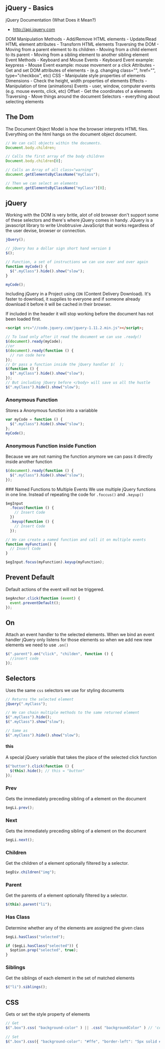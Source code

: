## jQuery - Basics

jQuery Documentation (What Does it Mean?)

- http://api.jquery.com

DOM Manipulation Methods - Add/Remove HTML elements - Update/Read HTML element attributes - Transform HTML elements
Traversing the DOM - Moving from a parent element to its children - Moving from a child element to its parent - Moving from a sibling element to another sibling element
Event Methods - Keyboard and Mouse Events - Keyboard Event example: keypress - Mouse Event example: mouse movement or a click
Attributes - Get and set DOM attributes of elements - (e.g. changing class="", href="", type="checkbox", etc)
CSS - Manipulate style properties of elements
Dimensions - Check the height, width properties of elements
Effects - Manipulation of time (animations)
Events - user, window, computer events (e.g. mouse events, click, etc)
Offset - Get the coordinates of a elements
Traversing - Move things around the document
Selectors - everything about selecting elements

## The Dom
The Document Object Model is how the browser interprets HTML files. Everything on the html hangs on the document object document. 

```js
// We can call objects within the documents.
Document.body.children;

// Calls the first array of the body children
Document.body.children[0];

// Calls an Array of all class="warning"
document.getElementsByClassName("myClass");

// Then we can select an elements
document.getElementsByClassName("myClass")[0];
```

## jQuery
Working with the DOM is very britle, alot of old browser don't support some of these selectors and there's where jQuery comes in handy. JQuery is a javascript library to write Unobtrusive JavaScript that works regardless of the user devise, browser or connection.

```js
jQuery();

// jQuery has a dollar sign short hand version $
$();

// Function, a set of instructions we can use over and over again
function myCode() {
  $(".myClass").hide().show("slow");
}

myCode();
```

Including jQuery in a Project using `CDN` (Content Delivery Download). It's faster to download, it supplies to everyone and if someone already download it before it will be cached in their browser.

If included in the header it will stop working before the document has not been loaded first.

```html
<script src="//code.jquery.com/jquery-1.11.2.min.js"></script>;
```

```js
// To load only after it read the document we can use .ready()
$(document).ready(myCode);
//or
$(document).ready(function () {
  // run code here
});
// Or pass a function inside the jQuery handler $(  );
$(function () {
  $(".myClass").hide().show("slow");
});
// But including jQuery before </body> will save us all the hustle
$(".myClass").hide().show("slow");
```


### Anonymous Function
Stores a Anonymous function into a variabble

```js
var myCode = function () {
  $(".myClass").hide().show("slow");
};
myCode();
```

### Anonymous Function inside Function
Because we are not naming the function anymore we can pass it directly inside another function

```js
$(document).ready(function () {
  $(".myClass").hide().show("slow");
});
```

### Named Functions to Multiple Events
We use multiple jQuery functions in one line. Instead of repeating the code for `.foccus()` and `.keyup()`

```js
$egInput
  .focus(function () {
    // Insert Code
  })
  .keyup(function () {
    // Insert Code
  });

// We can create a named function and call it on multiple events
function myFunction() {
  // Insert Code
}

$egInput.focus(myFunction).keyup(myFunction);
```

## Prevent Default

Default actions of the event will not be triggered.

```js
$egAnchor.click(function (event) {
  event.preventDefault();
});
```

## On

Attach an event handler to the selected elements. When we bind an event handler jQuery only listens for those elements so when we add new new elements we need to use `.on()`

```js
$(".parent").on("click", "childen", function () {
  //insert code
});
```

## Selectors

Uses the same `css` selectors we use for styling documents

```js
// Returns the selected element
jQuery(".myClass");

// We can chain multiple methods to the same returned element
$(".myClass").hide();
$(".myClass").show("slow");

// Same as
$(".myClass").hide().show("slow");
```

#### this

A special jQuery variable that takes the place of the selected click function

```js
$("button").click(function () {
  $(this).hide(); // this = "button"
});
```

### Prev

Gets the immediately preceding sibling of a element on the document

```js
$egLi.prev();
```

### Next

Gets the immediately preceding sibling of a element on the document

```js
$egLi.next();
```

### Children

Get the children of a element optionally filtered by a selector.

```js
$egDiv.children("img");
```

### Parent

Get the parents of a element optionally filtered by a selector.

```js
$(this).parent("li");
```

### Has Class

Determine whether any of the elements are assigned the given class

```js
$egLi.hasClass("selected");

if ($egLi.hasClass("selected")) {
  $option.prop("selected", true);
}
```

### Siblings

Get the siblings of each element in the set of matched elements

```js
$("li").siblings();
```

## CSS
Gets or set the style property of elements

```js
// Get
$(".box").css( "background-color" ) || .css( "backgroundColor" ) // 'coral'
  
// Set
$(".box").css({ "background-color": "#ffe", "border-left": "5px solid #ccc" })
```
